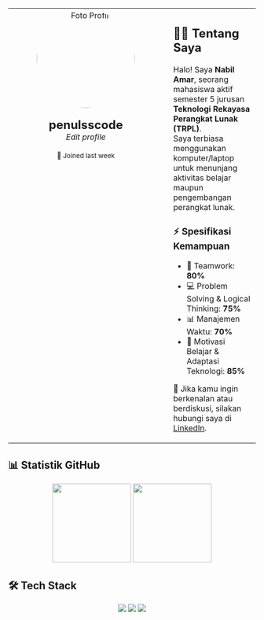 <table>
  <tr>
    <td width="300" align="center" valign="top">
      <img src="https://avatars.githubusercontent.com/u/165237838?s=400&u=3b531a3f4fba803d2fbb6ea8688b0c4ebdb0c157&v=4" 
           width="200" 
           alt="Foto Profil"
           style="border-radius:50%;" />
      <br/><br/>
      <b style="font-size: 24px;">penulsscode</b>
      <br/>
      <i>Edit profile</i>
      <br/><br/>
      <small>📍 Joined last week</small>
    </td>
    <td valign="top" style="padding-left: 20px;">
      
## 👨‍💻 Tentang Saya
Halo! Saya **Nabil Amar**, seorang mahasiswa aktif semester 5 jurusan **Teknologi Rekayasa Perangkat Lunak (TRPL)**.  
Saya terbiasa menggunakan komputer/laptop untuk menunjang aktivitas belajar maupun pengembangan perangkat lunak.  

### ⚡ Spesifikasi Kemampuan
- 🤝 Teamwork: **80%**  
- 💻 Problem Solving & Logical Thinking: **75%**  
- 📊 Manajemen Waktu: **70%**  
- 🚀 Motivasi Belajar & Adaptasi Teknologi: **85%**  

📌 Jika kamu ingin berkenalan atau berdiskusi, silakan hubungi saya di [LinkedIn](https://www.linkedin.com/in/nabil-amar-abiyyi-101125304?utm_source=share&utm_campaign=share_via&utm_content=profile&utm_medium=android_app).  
    </td>
  </tr>
</table>

## 📊 Statistik GitHub
<p align="center">
  <img src="https://github-readme-stats.vercel.app/api?username=nabilamar210205&show_icons=true&theme=tokyonight" height="160"/>
  <img src="https://github-readme-stats.vercel.app/api/top-langs/?username=nabilamar210205&layout=compact&theme=tokyonight" height="160"/>
</p>

## 🛠️ Tech Stack
<p align="center">
  <img src="https://img.shields.io/badge/Java-%23ED8B00.svg?style=for-the-badge&logo=openjdk&logoColor=white"/>
  <img src="https://img.shields.io/badge/Kotlin-%230095D5.svg?style=for-the-badge&logo=kotlin&logoColor=white"/>
  <img src="https://img.shields.io/badge/Swift-%23FA7343.svg?style=for-the-badge&logo=swift&logoColor=white"/>
</p>
